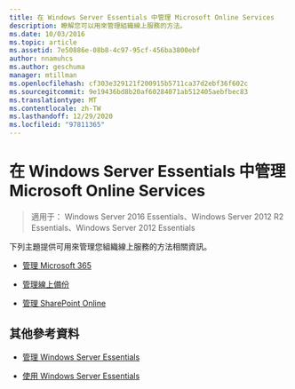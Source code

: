 ```yaml
---
title: 在 Windows Server Essentials 中管理 Microsoft Online Services
description: 瞭解您可以用來管理組織線上服務的方法。
ms.date: 10/03/2016
ms.topic: article
ms.assetid: 7e50886e-08b8-4c97-95cf-456ba3800ebf
author: nnamuhcs
ms.author: geschuma
manager: mtillman
ms.openlocfilehash: cf303e329121f200915b5711ca37d2ebf36f602c
ms.sourcegitcommit: 9e19436bd8b20af60284071ab512405aebfbec83
ms.translationtype: MT
ms.contentlocale: zh-TW
ms.lasthandoff: 12/29/2020
ms.locfileid: "97811365"
---
```

# <a name="manage-microsoft-online-services-in-windows-server-essentials"></a>在 Windows Server Essentials 中管理 Microsoft Online Services

>適用于： Windows Server 2016 Essentials、Windows Server 2012 R2 Essentials、Windows Server 2012 Essentials

下列主題提供可用來管理您組織線上服務的方法相關資訊。

-   [管理 Microsoft 365](Manage-Office-365-in-Windows-Server-Essentials.md)

-   [管理線上備份](Manage-Online-Backup-in-Windows-Server-Essentials.md)

-   [管理 SharePoint Online](Manage-SharePoint-Online-in-Windows-Server-Essentials.md)

## <a name="additional-references"></a>其他參考資料

-   [管理 Windows Server Essentials](Manage-Windows-Server-Essentials.md)

-   [使用 Windows Server Essentials](../use/Use-Windows-Server-Essentials.md)